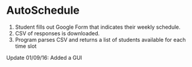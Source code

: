 # AutoSchedule

1. Student fills out Google Form that indicates their weekly schedule.
2. CSV of responses is downloaded.
3. Program parses CSV and returns a list of students available for each time slot

Update 01/09/16: Added a GUI